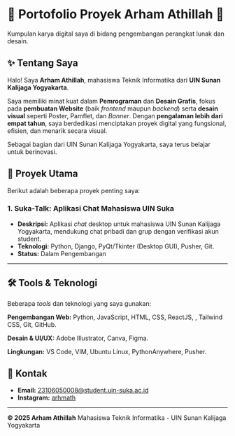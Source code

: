 # 🌟 Portofolio Proyek Arham Athillah 🌟

Kumpulan karya digital saya di bidang pengembangan perangkat lunak dan desain.

## ✨ Tentang Saya

Halo! Saya **Arham Athillah**, mahasiswa Teknik Informatika dari **UIN Sunan Kalijaga Yogyakarta**.

Saya memiliki minat kuat dalam **Pemrograman** dan **Desain Grafis**, fokus pada **pembuatan Website** (baik *frontend* maupun *backend*) serta **desain visual** seperti Poster, Pamflet, dan *Banner*. Dengan **pengalaman lebih dari empat tahun**, saya berdedikasi menciptakan proyek digital yang fungsional, efisien, dan menarik secara visual.

Sebagai bagian dari UIN Sunan Kalijaga Yogyakarta, saya terus belajar untuk berinovasi.

## 🚀 Proyek Utama

Berikut adalah beberapa proyek penting saya:

### 1. Suka-Talk: Aplikasi Chat Mahasiswa UIN Suka
* **Deskripsi:** Aplikasi *chat* desktop untuk mahasiswa UIN Sunan Kalijaga Yogyakarta, mendukung chat pribadi dan grup dengan verifikasi akun student.
* **Teknologi:** Python, Django, PyQt/Tkinter (Desktop GUI), Pusher, Git.
* **Status:** Dalam Pengembangan
---

## 🛠️ Tools & Teknologi

Beberapa *tools* dan teknologi yang saya gunakan:

**Pengembangan Web:** Python, JavaScript, HTML, CSS, ReactJS, , Tailwind CSS, Git, GitHub.

**Desain & UI/UX:** Adobe Illustrator, Canva, Figma.

**Lingkungan:** VS Code, VIM, Ubuntu Linux, PythonAnywhere, Pusher.

## 📧 Kontak

* **Email:** [23106050008@student.uin-suka.ac.id](mailto:23106050008@student.uin-suka.ac.id)
* **Instagram:** [arhmath]([(https://www.instagram.com/arhmath_?igsh=YjBveXh2Y2hpMzdo)])

---

**© 2025 Arham Athillah**
Mahasiswa Teknik Informatika - UIN Sunan Kalijaga Yogyakarta
